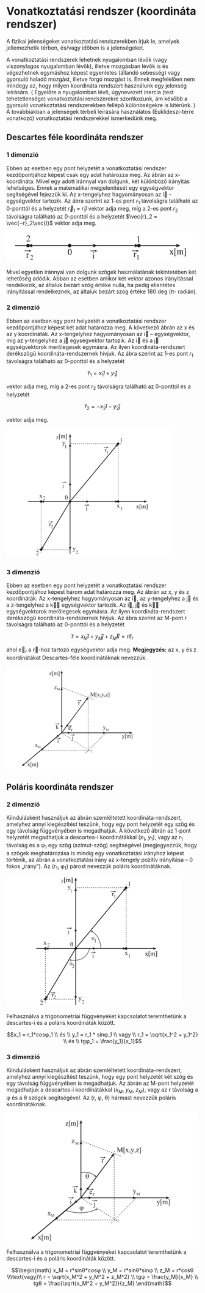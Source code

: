# Vonatkoztatási rendszer (koordináta rendszer)

A fizikai jelenségeket vonatkoztatási rendszerekben írjuk le, amelyek jellemezhetik térben,
és/vagy időben is a jelenségeket. 

A vonatkoztatási rendszerek lehetnek nyugalomban lévők (vagy viszonylagos nyugalomban lévők), illetve mozgásban lévők is és végezhetnek egymáshoz képest egyenletes (állandó sebesség) vagy gyorsuló haladó mozgást, illetve forgó mozgást is. Ennek megfelelően nem mindegy az, hogy milyen koordináta rendszert használunk egy jelenség leírására. ( Egyelőre a nyugalomban lévő, úgynevezett inercia (test tehetetlensége) vonatkoztatási rendszerekre szorítkozunk, ám később a gyorsuló vonatkoztatási rendszerekben fellépő különbségekre is kitérünk. )
A továbbiakban a jelenségek térbeli leírására használatos (Euklideszi-térre vonatkozó)
vonatkoztatási rendszerekkel ismerkedünk meg.

## Descartes féle koordináta rendszer

### 1 dimenzió

Ebben az esetben egy pont helyzetét a vonatkoztatási rendszer kezdőpontjához képest csak
egy adat határozza meg. Az ábrán az x-koordináta. Mivel egy adott iránnyal van dolgunk, két
különböző irányítás lehetséges. Ennek a matematikai megjelenítését egy egységvektor
segítségével fejezzük ki. Az x-tengelyhez hagyományosan az i⃗ - egységvektor tartozik. Az ábra
szerint az 1-es pont $r_1$ távolságra található az 0-ponttól és a helyzetét $\vec{r}_1$ = $r_1i⃗$ vektor adja meg,
míg a 2-es pont $r_2$ távolságra található az 0-ponttól és a helyzetét $\vec{r}_2 = \vec{−r}_2\vec{i}$ vektor adja meg.

![Screenshot from 2023-11-12 14-58-00.png](Vonatkoztata%CC%81si%20rendszer%20(koordina%CC%81ta%20rendszer)/Screenshot_from_2023-11-12_14-58-00.png)

Mivel egyetlen iránnyal van dolgunk szögek használatának tekintetében két lehetőség
adódik. Abban az esetben amikor két vektor azonos irányítással rendelkezik, az általuk bezárt szög értéke nulla, ha pedig ellentétes irányítással rendelkeznek, az általuk bezárt szög értéke 180 deg (π- radián).

### 2 dimenzió

Ebben az esetben egy pont helyzetét a vonatkoztatási rendszer kezdőpontjához képest két
adat határozza meg. A következő ábrán az x és az y koordináták. Az x-tengelyhez hagyományosan az i⃗ – egységvektor, míg az y-tengelyhez a j⃗ egységvektor tartozik. Az i⃗ és a j⃗ egységvektorok merőlegesek egymásra. Az ilyen koordináta-rendszert derékszögű koordináta-rendszernek hívjuk.
Az ábra szerint az 1-es pont $r_1$ távolságra található az 0-ponttól és a helyzetét

$$
r⃗_1 = x_1i⃗ + y_1j⃗
$$

vektor adja meg, míg a 2-es pont $r_2$ távolságra található az 0-ponttól és a helyzetét

$$
r⃗_2 = −x_2i⃗−y_2j⃗
$$

vektor adja meg.

![Screenshot from 2023-11-12 15-06-50.png](Vonatkoztata%CC%81si%20rendszer%20(koordina%CC%81ta%20rendszer)/Screenshot_from_2023-11-12_15-06-50.png)

### 3 dimenzió

Ebben az esetben egy pont helyzetét a vonatkoztatási rendszer kezdőpontjához képest
három adat határozza meg. Az ábrán az x, y és z koordináták. Az x-tengelyhez hagyományosan az i⃗, az y-tengelyhez a j⃗ és a z-tengelyhez a k⃗⃗ egységvektor tartozik. Az i⃗, j⃗ és k⃗⃗ egységvektorok merőlegesek egymásra. Az ilyen koordináta-rendszert derékszögű koordináta-rendszernek hívjuk.
Az ábra szerint az M-pont r távolságra található az 0-ponttól és a helyzetét

$$
r⃗ = x_Mi⃗ + y_Mj⃗ + z_Mk⃗⃗ = re⃗_r
$$

ahol e⃗$_r$ a r⃗-hoz tartozó egységvektor adja meg.
**Megjegyzés:** az x, y és z koordinátákat Descartes-féle koordinátáknak nevezzük.

![Screenshot from 2023-11-15 16-16-13.png](Vonatkoztata%CC%81si%20rendszer%20(koordina%CC%81ta%20rendszer)/Screenshot_from_2023-11-15_16-16-13.png)

## Poláris koordináta rendszer

### 2 dimenzió

Kiindulásként használjuk az ábrán szemléltetett koordináta-rendszert, amelyhez annyi kiegészítést teszünk, hogy egy pont helyzetét egy szög és egy távolság függvényében is
megadhatjuk. A következő ábrán az 1-pont helyzetét megadhatjuk a descartes-i koordinátákkal ($x_1$, $y_1$), vagy az $r_1$ távolság és a φ$_1$ egy szög (azimut-szög) segítségével (megjegyezzük, hogy a szögek meghatározása is mindig egy vonatkoztatási irányhoz képest történik, az ábrán a vonatkoztatási irány az x-tengely pozitív irányítása – 0 fokos „irány”). Az ($r_1$, φ$_1$) párost nevezzük poláris koordinátáknak.

![Screenshot from 2023-11-12 15-12-17.png](Vonatkoztata%CC%81si%20rendszer%20(koordina%CC%81ta%20rendszer)/Screenshot_from_2023-11-12_15-12-17.png)

Felhasználva a trigonometriai függvényeket kapcsolatot teremthetünk a descartes-i és a
poláris koordináták között.

$$x_1 = r_1*cosφ_1
\\ és \\
y_1 = r_1 * sinφ_1
\\ vagy \\
r_1 = \sqrt{x_1^2 + y_1^2}
\\ és \\
tgφ_1 = \frac{y_1}{x_1}$$

### 3 dimenzió

Kiindulásként használjuk az ábrán szemléltetett koordináta-rendszert, amelyhez annyi
kiegészítést teszünk, hogy egy pont helyzetét két szög és egy távolság függvényében is
megadhatjuk. Az ábrán az M-pont helyzetét megadhatjuk a descartes-i koordinátákkal
($x_M$, $y_M$, $z_M$), vagy az r távolság a φ és a θ szögek segítségével. Az (r, φ, θ) hármast nevezzük poláris koordinátáknak.

![Screenshot from 2023-11-12 16-12-05.png](Vonatkoztata%CC%81si%20rendszer%20(koordina%CC%81ta%20rendszer)/Screenshot_from_2023-11-12_16-12-05.png)

Felhasználva a trigonometriai függvényeket kapcsolatot teremthetünk a descartes-i és a
poláris koordináták között.

```math
\begin{math}
x_M = r*sinθ*cosφ
\\
y_M = r*sinθ*sinφ
\\
z_M = r*cosθ
\\\text{vagy}\\
r = \sqrt{x_M^2 + y_M^2 + z_M^2}
\\
tgφ = \frac{y_M}{x_M}
\\
tgθ = \frac{\sqrt{x_M^2 + y_M^2}}{z_M}
\end{math}
```